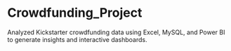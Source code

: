 # Crowdfunding_Project
Analyzed Kickstarter crowdfunding data using Excel, MySQL, and Power BI to generate insights and interactive dashboards.
